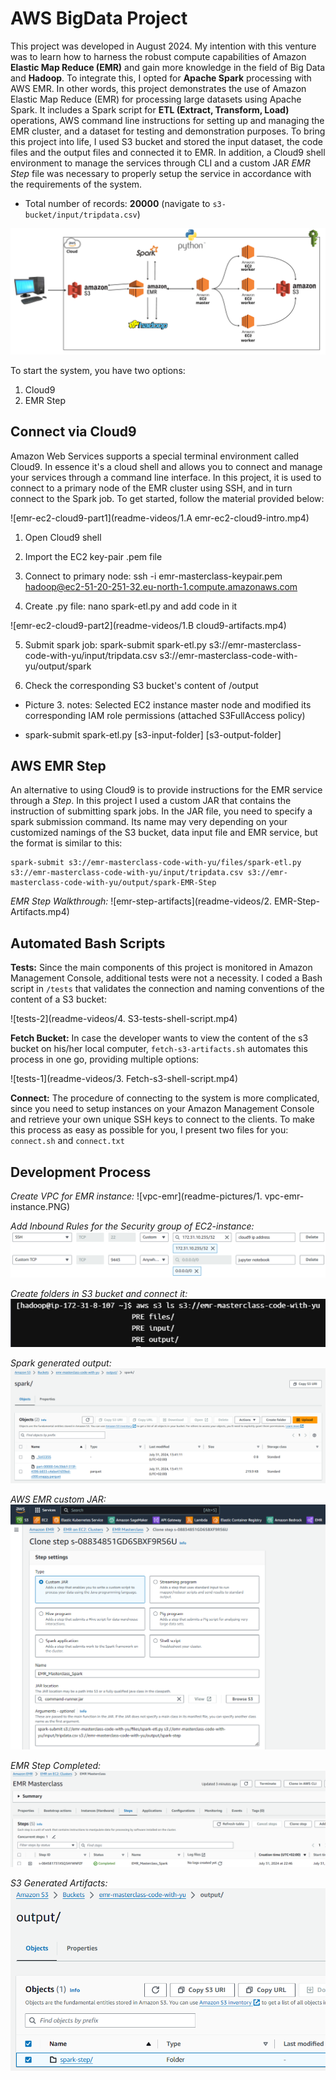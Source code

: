 # AWS BigData Project

This project was developed in August 2024. My intention with this venture was to learn how to harness the robust compute capabilities of Amazon **Elastic Map Reduce (EMR)** and gain more knowledge in the field of Big Data and **Hadoop**. To integrate this, I opted for **Apache Spark** processing with AWS EMR. In other words, this project demonstrates the use of Amazon Elastic Map Reduce (EMR) for processing large datasets using Apache Spark. It includes a Spark script for **ETL (Extract, Transform, Load)** operations, AWS command line instructions for setting up and managing the EMR cluster, and a dataset for testing and demonstration purposes. To bring this project into life, I used S3 bucket and stored the input dataset, the code files and the output files and connected it to EMR. In addition, a Cloud9 shell environment to manage the services through CLI and a custom JAR *EMR Step* file was necessary to properly setup the service in accordance with the requirements of the system.

- Total number of records: **20000** (navigate to `s3-bucket/input/tripdata.csv`)

![architecture](readme-pictures/Y.%20Project%20Architecture.png)

To start the system, you have two options:
1. Cloud9
2. EMR Step

## Connect via Cloud9

Amazon Web Services supports a special terminal environment called Cloud9. In essence it's a cloud shell and allows you to connect and manage your services through a command line interface. In this project, it is used to connect to a primary node of the EMR cluster using SSH, and in turn connect to the Spark job. To get started, follow the material provided below:

![emr-ec2-cloud9-part1](readme-videos/1.A emr-ec2-cloud9-intro.mp4)

1) Open Cloud9 shell

2) Import the EC2 key-pair .pem file

3) Connect to primary node: ssh -i emr-masterclass-keypair.pem hadoop@ec2-51-20-251-32.eu-north-1.compute.amazonaws.com

4) Create .py file: nano spark-etl.py and add code in it


![emr-ec2-cloud9-part2](readme-videos/1.B cloud9-artifacts.mp4)


5) Submit spark job: spark-submit spark-etl.py s3://emr-masterclass-code-with-yu/input/tripdata.csv s3://emr-masterclass-code-with-yu/output/spark

6) Check the corresponding S3 bucket's content of /output

- Picture 3. notes: Selected EC2 instance master node and modified its corresponding IAM role permissions (attached S3FullAccess policy)

- spark-submit spark-etl.py [s3-input-folder] [s3-output-folder]


## AWS EMR Step

An alternative to using Cloud9 is to provide instructions for the EMR service through a *Step*. In this project I used a custom JAR that contains the instruction of submitting spark jobs. In the JAR file, you need to specify a spark submission command. Its name may very depending on your customized namings of the S3 bucket, data input file and EMR service, but the format is similar to this:

```
spark-submit s3://emr-masterclass-code-with-yu/files/spark-etl.py s3://emr-masterclass-code-with-yu/input/tripdata.csv s3://emr-masterclass-code-with-yu/output/spark-EMR-Step
```

*EMR Step Walkthrough:*
![emr-step-artifacts](readme-videos/2. EMR-Step-Artifacts.mp4)


## Automated Bash Scripts

**Tests:** Since the main components of this project is monitored in Amazon Management Console, additional tests were not a necessity. I coded a Bash script in `/tests` that validates the connection and naming conventions of the content of a S3 bucket:

![tests-2](readme-videos/4. S3-tests-shell-script.mp4)


**Fetch Bucket:** In case the developer wants to view the content of the s3 bucket on his/her local computer, `fetch-s3-artifacts.sh` automates this process in one go, providing multiple options:

![tests-1](readme-videos/3. Fetch-s3-shell-script.mp4)


**Connect:** The procedure of connecting to the system is more complicated, since you need to setup instances on your Amazon Management Console and retrieve your own unique SSH keys to connect to the clients. To make this process as easy as possible for you, I present two files for you: `connect.sh` and `connect.txt`


## Development Process

*Create VPC for EMR instance:*
![vpc-emr](readme-pictures/1. vpc-emr-instance.PNG)

*Add Inbound Rules for the Security group of EC2-instance:*
![inbound-rules-ec2](readme-pictures/2.%20Add%20Inbound%20Rules%20for%20the%20Security%20group%20of%20EC2-instance.PNG)

*Create folders in S3 bucket and connect it:*
![s3-connect-cloud](readme-pictures/4.%20s3-permission-fix.PNG)

*Spark generated output:*
![spark-output](readme-pictures/5.%20s3-spark-generated-output.PNG)

*AWS EMR custom JAR:*
![emr-custom-jar](readme-pictures/6.%20emr-custom-jar-step.PNG)

*EMR Step Completed:*
![emr-step-completed](readme-pictures/7.%20emr-step-completed.PNG)

*S3 Generated Artifacts:*
![emr-artifacts](readme-pictures/8.%20s3-generated-artifacts.PNG)